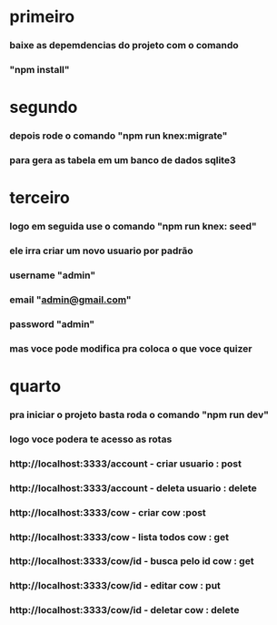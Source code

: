 # primeiro
### baixe as depemdencias do projeto com o comando
### "npm install"

# segundo
### depois rode o comando "npm run knex:migrate"
### para gera as tabela em um banco de dados sqlite3

# terceiro
### logo em seguida use o comando "npm run knex: seed"
### ele irra criar um novo usuario por padrão
### username "admin"
### email "admin@gmail.com"
### password "admin"
### mas voce pode modifica pra coloca o que voce quizer

# quarto
### pra iniciar o projeto basta roda o comando "npm run dev"

### logo voce podera te acesso as rotas
### http://localhost:3333/account - criar usuario : post
### http://localhost:3333/account - deleta usuario : delete

### http://localhost:3333/cow - criar cow :post
### http://localhost:3333/cow - lista todos cow : get
### http://localhost:3333/cow/id - busca pelo id cow : get
### http://localhost:3333/cow/id - editar cow : put
### http://localhost:3333/cow/id - deletar cow : delete

